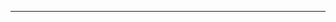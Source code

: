 <!--
CO_OP_TRANSLATOR_METADATA:
{
  "original_hash": "49981bca8da6f4e2bf28665b69862fdb",
  "translation_date": "2025-08-28T20:57:48+00:00",
  "source_file": "README.md",
  "language_code": "he"
}
-->


---

